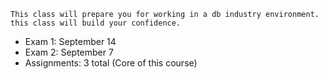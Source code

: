 	This class will prepare you for working in a db industry environment. this class will build your confidence. 

- Exam 1: September 14
- Exam 2: September 7
- Assignments: 3 total (Core of this course)
